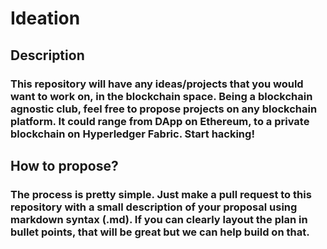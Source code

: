 # Ideation

## Description
### This repository will have any ideas/projects that you would want to work on, in the blockchain space. Being a blockchain agnostic club, feel free to propose projects on any blockchain platform. It could range from DApp on Ethereum, to a private blockchain on Hyperledger Fabric. Start hacking!

## How to propose?
### The process is pretty simple. Just make a pull request to this repository with a small description of your proposal using markdown syntax (.md). If you can clearly layout the plan in bullet points, that will be great but we can help build on that. 
